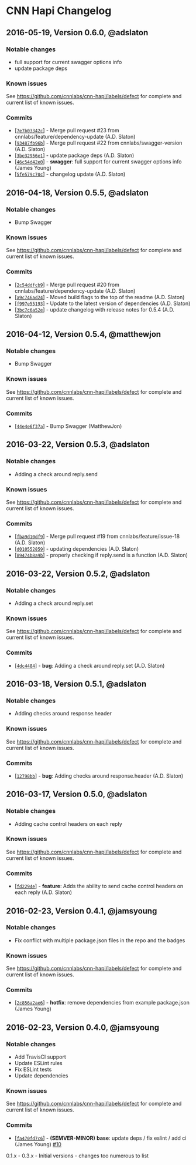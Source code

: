 # CNN Hapi Changelog

## 2016-05-19, Version 0.6.0, @adslaton

### Notable changes

- full support for current swagger options info
- update package deps


### Known issues

See https://github.com/cnnlabs/cnn-hapi/labels/defect for complete and
current list of known issues.


### Commits

* [[`7e7b03342c`](https://github.com/cnnlabs/cnn-hapi/commit/7e7b03342c)] - Merge pull request #23 from cnnlabs/feature/dependency-update (A.D. Slaton) 
* [[`93487fb96b`](https://github.com/cnnlabs/cnn-hapi/commit/93487fb96b)] - Merge pull request #22 from cnnlabs/swagger-version (A.D. Slaton) 
* [[`3be32956e1`](https://github.com/cnnlabs/cnn-hapi/commit/3be32956e1)] - update package deps (A.D. Slaton) 
* [[`46c54d42e0`](https://github.com/cnnlabs/cnn-hapi/commit/46c54d42e0)] - **swagger**: full support for current swagger options info (James Young) 
* [[`5fe579c70c`](https://github.com/cnnlabs/cnn-hapi/commit/5fe579c70c)] - changelog update (A.D. Slaton) 


## 2016-04-18, Version 0.5.5, @adslaton

### Notable changes

- Bump Swagger


### Known issues

See https://github.com/cnnlabs/cnn-hapi/labels/defect for complete and
current list of known issues.


### Commits

* [[`2c54ddfcb9`](https://github.com/cnnlabs/cnn-hapi/commit/2c54ddfcb9)] - Merge pull request #20 from cnnlabs/feature/dependency-update (A.D. Slaton) 
* [[`a9c746ad24`](https://github.com/cnnlabs/cnn-hapi/commit/a9c746ad24)] - Moved build flags to the top of the readme (A.D. Slaton) 
* [[`f997e55193`](https://github.com/cnnlabs/cnn-hapi/commit/f997e55193)] - Update to the latest version of dependencies (A.D. Slaton) 
* [[`3bc7c6a52e`](https://github.com/cnnlabs/cnn-hapi/commit/3bc7c6a52e)] - update changelog with release notes for 0.5.4 (A.D. Slaton)

## 2016-04-12, Version 0.5.4, @matthewjon

### Notable changes

- Bump Swagger


### Known issues

See https://github.com/cnnlabs/cnn-hapi/labels/defect for complete and
current list of known issues.


### Commits

* [[`44e4e6f37a`](https://github.com/cnnlabs/cnn-hapi/commit/44e4e6f37a)] - Bump Swagger (MatthewJon)


## 2016-03-22, Version 0.5.3, @adslaton

### Notable changes

- Adding a check around reply.send


### Known issues

See https://github.com/cnnlabs/cnn-hapi/labels/defect for complete and
current list of known issues.


### Commits

* [[`fba9d10df9`](https://github.com/cnnlabs/cnn-hapi/commit/fba9d10df9)] - Merge pull request #19 from cnnlabs/feature/issue-18 (A.D. Slaton) 
* [[`d010552859`](https://github.com/cnnlabs/cnn-hapi/commit/d010552859)] - updating dependencies (A.D. Slaton) 
* [[`89474b8a9b`](https://github.com/cnnlabs/cnn-hapi/commit/89474b8a9b)] - properly checking if reply.send is a function (A.D. Slaton) 

## 2016-03-22, Version 0.5.2, @adslaton

### Notable changes

- Adding a check around reply.set


### Known issues

See https://github.com/cnnlabs/cnn-hapi/labels/defect for complete and
current list of known issues.


### Commits

* [[`4dc4484`](https://github.com/cnnlabs/cnn-hapi/commit/4dc4484c0d8bf459a2cdc8168407cab012b8af8f)] - **bug**: Adding a check around reply.set (A.D. Slaton)


## 2016-03-18, Version 0.5.1, @adslaton

### Notable changes

- Adding checks around response.header


### Known issues

See https://github.com/cnnlabs/cnn-hapi/labels/defect for complete and
current list of known issues.


### Commits

* [[`12798bb`](https://github.com/cnnlabs/cnn-hapi/commit/12798bbba66f1e5926af68cadc783b48aee25161)] - **bug**: Adding checks around response.header (A.D. Slaton)

## 2016-03-17, Version 0.5.0, @adslaton

### Notable changes

- Adding cache control headers on each reply


### Known issues

See https://github.com/cnnlabs/cnn-hapi/labels/defect for complete and
current list of known issues.


### Commits

* [[`fd2294e`](https://github.com/cnnlabs/cnn-hapi/commit/fd2294ec71adf8ceac13bc433512b4495a59dd93)] - **feature**: Adds the ability to send cache control headers on each reply (A.D. Slaton)


## 2016-02-23, Version 0.4.1, @jamsyoung

### Notable changes

- Fix conflict with multiple package.json files in the repo and the badges


### Known issues

See https://github.com/cnnlabs/cnn-hapi/labels/defect for complete and
current list of known issues.


### Commits

* [[`2c856a2ae6`](https://github.com/cnnlabs/cnn-hapi/commit/2c856a2ae6)] - **hotfix**: remove dependencies from example package.json (James Young)




## 2016-02-23, Version 0.4.0, @jamsyoung

### Notable changes

- Add TravisCI support
- Update ESLint rules
- Fix ESLint tests
- Update dependencies


### Known issues

See https://github.com/cnnlabs/cnn-hapi/labels/defect for complete and
current list of known issues.


### Commits

* [[`fa470fd7c6`](https://github.com/cnnlabs/cnn-hapi/commit/fa470fd7c6)] - **(SEMVER-MINOR)** **base**: update deps / fix eslint / add ci (James Young) [#10](https://github.com/cnnlabs/cnn-hapi/pull/10)




0.1.x - 0.3.x - Initial versions - changes too numerous to list
